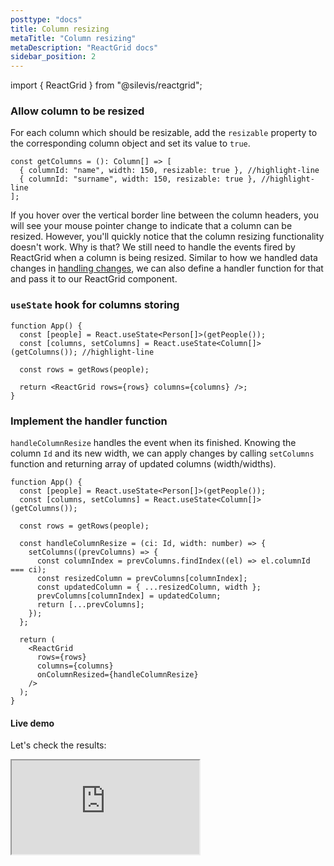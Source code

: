 ```yaml
---
posttype: "docs"
title: Column resizing
metaTitle: "Column resizing"
metaDescription: "ReactGrid docs"
sidebar_position: 2
---
```


import { ReactGrid } from "@silevis/reactgrid";

### Allow column to be resized

For each column which should be resizable, add the `resizable` property
to the corresponding column object and set its value to `true`.

```tsx
const getColumns = (): Column[] => [
  { columnId: "name", width: 150, resizable: true }, //highlight-line
  { columnId: "surname", width: 150, resizable: true }, //highlight-line
];
```

If you hover over the vertical border line between the column headers,
you will see your mouse pointer change to indicate that a column can be resized.
However, you'll quickly notice that the column resizing functionality doesn't work.
Why is that? We still need to handle the events fired by ReactGrid when a column is being resized.
Similar to how we handled data changes in [handling changes](/docs/4.0/2-implementing-core-features/1-handling-changes/),
we can also define a handler function for that and pass it to our ReactGrid component.

### `useState` hook for columns storing

```tsx
function App() {
  const [people] = React.useState<Person[]>(getPeople());
  const [columns, setColumns] = React.useState<Column[]>(getColumns()); //highlight-line

  const rows = getRows(people);

  return <ReactGrid rows={rows} columns={columns} />;
}
```

### Implement the handler function

`handleColumnResize` handles the event when its finished. Knowing the column `Id` and its new width, we can apply
changes by calling `setColumns` function and returning array of updated columns (width/widths).

```tsx
function App() {
  const [people] = React.useState<Person[]>(getPeople());
  const [columns, setColumns] = React.useState<Column[]>(getColumns());

  const rows = getRows(people);

  const handleColumnResize = (ci: Id, width: number) => {
    setColumns((prevColumns) => {
      const columnIndex = prevColumns.findIndex((el) => el.columnId === ci);
      const resizedColumn = prevColumns[columnIndex];
      const updatedColumn = { ...resizedColumn, width };
      prevColumns[columnIndex] = updatedColumn;
      return [...prevColumns];
    });
  };

  return (
    <ReactGrid
      rows={rows}
      columns={columns}
      onColumnResized={handleColumnResize}
    />
  );
}
```

#### Live demo

Let's check the results:

<iframe src="https://codesandbox.io/embed/x6tdvf?view=Editor+%2B+Preview&module=%2Fsrc%2Findex.tsx"
     style={{
        width: "100%",
        height: "400px",
        border: 0,
        borderRadius: "4px",
        overflow: "hidden",
    }}
     title="React Typescript (forked)"
     allow="accelerometer; ambient-light-sensor; camera; encrypted-media; geolocation; gyroscope; hid; microphone; midi; payment; usb; vr; xr-spatial-tracking"
     sandbox="allow-forms allow-modals allow-popups allow-presentation allow-same-origin allow-scripts"
   ></iframe>
